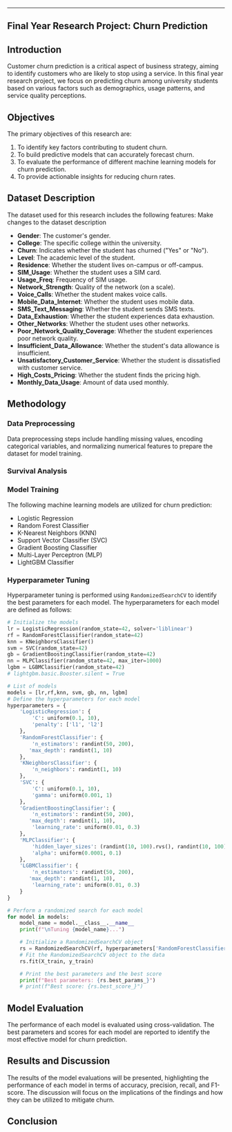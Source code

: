 ---
Final Year Research Project: Churn Prediction
 ---

## Introduction

Customer churn prediction is a critical aspect of business strategy, aiming to identify customers who are likely to stop using a service. In this final year research project, we focus on predicting churn among university students based on various factors such as demographics, usage patterns, and service quality perceptions.

## Objectives

The primary objectives of this research are:

1. To identify key factors contributing to student churn.
2. To build predictive models that can accurately forecast churn.
3. To evaluate the performance of different machine learning models for churn prediction.
4. To provide actionable insights for reducing churn rates.

## Dataset Description

The dataset used for this research includes the following features:
Make changes to the dataset description
- **Gender**: The customer's gender.
- **College**: The specific college within the university.
- **Churn**: Indicates whether the student has churned ("Yes" or "No").
- **Level**: The academic level of the student.
- **Residence**: Whether the student lives on-campus or off-campus.
- **SIM_Usage**: Whether the student uses a SIM card.
- **Usage_Freq**: Frequency of SIM usage.
- **Network_Strength**: Quality of the network (on a scale).
- **Voice_Calls**: Whether the student makes voice calls.
- **Mobile_Data_Internet**: Whether the student uses mobile data.
- **SMS_Text_Messaging**: Whether the student sends SMS texts.
- **Data_Exhaustion**: Whether the student experiences data exhaustion.
- **Other_Networks**: Whether the student uses other networks.
- **Poor_Network_Quality_Coverage**: Whether the student experiences poor network quality.
- **Insufficient_Data_Allowance**: Whether the student's data allowance is insufficient.
- **Unsatisfactory_Customer_Service**: Whether the student is dissatisfied with customer service.
- **High_Costs_Pricing**: Whether the student finds the pricing high.
- **Monthly_Data_Usage**: Amount of data used monthly.

## Methodology

### Data Preprocessing

Data preprocessing steps include handling missing values, encoding categorical variables, and normalizing numerical features to prepare the dataset for model training.

### Survival Analysis


### Model Training

The following machine learning models are utilized for churn prediction:

- Logistic Regression
- Random Forest Classifier
- K-Nearest Neighbors (KNN)
- Support Vector Classifier (SVC)
- Gradient Boosting Classifier
- Multi-Layer Perceptron (MLP)
- LightGBM Classifier

### Hyperparameter Tuning 

Hyperparameter tuning is performed using `RandomizedSearchCV` to identify the best parameters for each model. The hyperparameters for each model are defined as follows:

```python
# Initialize the models
lr = LogisticRegression(random_state=42, solver='liblinear')
rf = RandomForestClassifier(random_state=42)
knn = KNeighborsClassifier()
svm = SVC(random_state=42)
gb = GradientBoostingClassifier(random_state=42)
nn = MLPClassifier(random_state=42, max_iter=1000)
lgbm = LGBMClassifier(random_state=42)
# lightgbm.basic.Booster.silent = True

# List of models
models = [lr,rf,knn, svm, gb, nn, lgbm]
# Define the hyperparameters for each model
hyperparameters = {
    'LogisticRegression': {
        'C': uniform(0.1, 10),
        'penalty': ['l1', 'l2']
    },
    'RandomForestClassifier': {
        'n_estimators': randint(50, 200),
       'max_depth': randint(1, 10)
    },
    'KNeighborsClassifier': {
        'n_neighbors': randint(1, 10)
    },
    'SVC': {
        'C': uniform(0.1, 10),
        'gamma': uniform(0.001, 1)
    },
    'GradientBoostingClassifier': {
        'n_estimators': randint(50, 200),
       'max_depth': randint(1, 10),
        'learning_rate': uniform(0.01, 0.3)
    },
    'MLPClassifier': {
        'hidden_layer_sizes': (randint(10, 100).rvs(), randint(10, 100).rvs()),
        'alpha': uniform(0.0001, 0.1)
    },
    'LGBMClassifier': {
        'n_estimators': randint(50, 200),
       'max_depth': randint(1, 10),
        'learning_rate': uniform(0.01, 0.3)
    }
}

# Perform a randomized search for each model
for model in models:
    model_name = model.__class__.__name__
    print(f"\nTuning {model_name}...")

    # Initialize a RandomizedSearchCV object
    rs = RandomizedSearchCV(rf, hyperparameters['RandomForestClassifier'], n_iter=10, cv=5, random_state=42, n_jobs=-1, error_score='raise')
    # Fit the RandomizedSearchCV object to the data
    rs.fit(X_train, y_train)

    # Print the best parameters and the best score
    print(f"Best parameters: {rs.best_params_}")
    # print(f"Best score: {rs.best_score_}")
```
## Model Evaluation

The performance of each model is evaluated using cross-validation. The best parameters and scores for each model are reported to identify the most effective model for churn prediction.

## Results and Discussion

The results of the model evaluations will be presented, highlighting the performance of each model in terms of accuracy, precision, recall, and F1-score. The discussion will focus on the implications of the findings and how they can be utilized to mitigate churn.

## Conclusion

